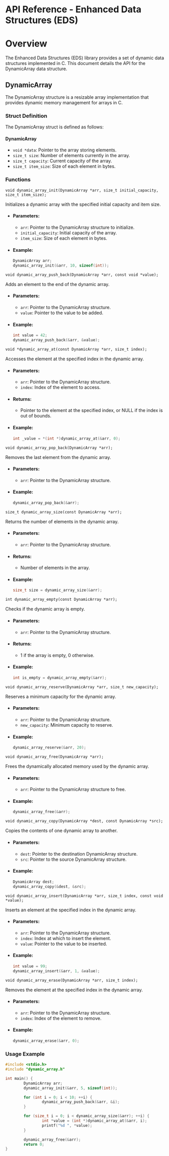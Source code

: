 # API Reference - Enhanced Data Structures (EDS)

# Overview

The Enhanced Data Structures (EDS) library provides a set of dynamic data structures implemented in C. This document details the API for the DynamicArray data structure.

## DynamicArray

The DynamicArray structure is a resizable array implementation that provides dynamic memory management for arrays in C.

### Struct Definition

The DynamicArray struct is defined as follows:

#### DynamicArray

- `void *data`: Pointer to the array storing elements.
- `size_t size`: Number of elements currently in the array.
- `size_t capacity`: Current capacity of the array.
- `size_t item_size`: Size of each element in bytes.

### Functions

`void dynamic_array_init(DynamicArray *arr, size_t initial_capacity, size_t item_size);`

Initializes a dynamic array with the specified initial capacity and item size.

- #### Parameters:

  - `arr`: Pointer to the DynamicArray structure to initialize.
  - `initial_capacity`: Initial capacity of the array.
  - `item_size`: Size of each element in bytes.

- #### Example:

  ```c
  DynamicArray arr;
  dynamic_array_init(&arr, 10, sizeof(int));
  ```

`void dynamic_array_push_back(DynamicArray *arr, const void *value);`

Adds an element to the end of the dynamic array.

- #### Parameters:

  - `arr`: Pointer to the DynamicArray structure.
  - `value`: Pointer to the value to be added.

- #### Example:

  ```c
  int value = 42;
  dynamic_array_push_back(&arr, &value);
  ```

`void *dynamic_array_at(const DynamicArray *arr, size_t index);`

Accesses the element at the specified index in the dynamic array.

- #### Parameters:

  - `arr`: Pointer to the DynamicArray structure.
  - `index`: Index of the element to access.

- #### Returns:

  - Pointer to the element at the specified index, or NULL if the index is out of bounds.

- #### Example:

  ```c
  int _value = *(int *)dynamic_array_at(&arr, 0);
  ```

`void dynamic_array_pop_back(DynamicArray *arr);`

Removes the last element from the dynamic array.

- #### Parameters:

  - `arr`: Pointer to the DynamicArray structure.

- #### Example:

  ```c
  dynamic_array_pop_back(&arr);
  ```

`size_t dynamic_array_size(const DynamicArray *arr);`

Returns the number of elements in the dynamic array.

- #### Parameters:

  - `arr`: Pointer to the DynamicArray structure.

- #### Returns:

  - Number of elements in the array.

- #### Example:

  ```c
  size_t size = dynamic_array_size(&arr);
  ```

`int dynamic_array_empty(const DynamicArray *arr);`

Checks if the dynamic array is empty.

- #### Parameters:

  - `arr`: Pointer to the DynamicArray structure.

- #### Returns:

  - 1 if the array is empty, 0 otherwise.

- #### Example:

  ```c
  int is_empty = dynamic_array_empty(&arr);
  ```

`void dynamic_array_reserve(DynamicArray *arr, size_t new_capacity);`

Reserves a minimum capacity for the dynamic array.

- #### Parameters:

  - `arr`: Pointer to the DynamicArray structure.
  - `new_capacity`: Minimum capacity to reserve.

- #### Example:

  ```c
  dynamic_array_reserve(&arr, 20);
  ```

`void dynamic_array_free(DynamicArray *arr);`

Frees the dynamically allocated memory used by the dynamic array.

- #### Parameters:

  - `arr`: Pointer to the DynamicArray structure to free.

- #### Example:

  ```c
  dynamic_array_free(&arr);
  ```

`void dynamic_array_copy(DynamicArray *dest, const DynamicArray *src);`

Copies the contents of one dynamic array to another.

- #### Parameters:

  - `dest`: Pointer to the destination DynamicArray structure.
  - `src`: Pointer to the source DynamicArray structure.

- #### Example:

  ```c
  DynamicArray dest;
  dynamic_array_copy(&dest, &src);
  ```

`void dynamic_array_insert(DynamicArray *arr, size_t index, const void *value);`

Inserts an element at the specified index in the dynamic array.

- #### Parameters:

  - `arr`: Pointer to the DynamicArray structure.
  - `index`: Index at which to insert the element.
  - `value`: Pointer to the value to be inserted.

- #### Example:

  ```c
  int value = 99;
  dynamic_array_insert(&arr, 1, &value);
  ```

`void dynamic_array_erase(DynamicArray *arr, size_t index);`

Removes the element at the specified index in the dynamic array.

- #### Parameters:

  - `arr`: Pointer to the DynamicArray structure.
  - `index`: Index of the element to remove.

- #### Example:

  ```c
  dynamic_array_erase(&arr, 0);
  ```

### Usage Example

```c
#include <stdio.h>
#include "dynamic_array.h"

int main() {
        DynamicArray arr;
        dynamic_array_init(&arr, 5, sizeof(int));

        for (int i = 0; i < 10; ++i) {
                dynamic_array_push_back(&arr, &i);
        }

        for (size_t i = 0; i < dynamic_array_size(&arr); ++i) {
                int *value = (int *)dynamic_array_at(&arr, i);
                printf("%d ", *value);
        }

        dynamic_array_free(&arr);
        return 0;
}
```
